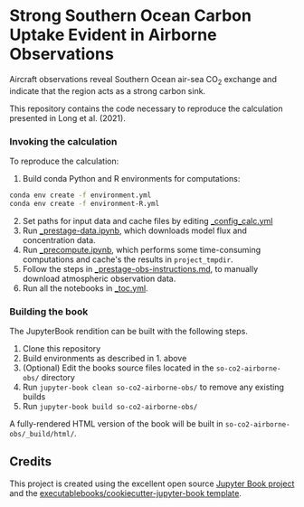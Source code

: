 # Strong Southern Ocean Carbon Uptake Evident in Airborne Observations

Aircraft observations reveal Southern Ocean air-sea CO<sub>2</sub> exchange and indicate that the region acts as a strong carbon sink.

This repository contains the code necessary to reproduce the calculation presented in 
Long et al. (2021).

### Invoking the calculation

To reproduce the calculation:

1. Build conda Python and R environments for computations:
```bash
conda env create -f environment.yml
conda env create -f environment-R.yml
```
2. Set paths for input data and cache files by editing [_config_calc.yml](so-co2-airborne-obs/_config_calc.yml)
3. Run [_prestage-data.ipynb](so-co2-airborne-obs/_prestage-data.ipynb), which downloads model flux and concentration data.
4. Run [_precompute.ipynb](so-co2-airborne-obs/_precompute.ipynb), which performs some time-consuming computations and cache's the results in `project_tmpdir`.
5. Follow the steps in [_prestage-obs-instructions.md](so-co2-airborne-obs/_prestage-obs-instructions.md), to manually download atmospheric observation data.
6. Run all the notebooks in [_toc.yml](so-co2-airborne-obs/_toc.yml).


### Building the book

The JupyterBook rendition can be built with the following steps.

1. Clone this repository
2. Build environments as described in 1. above
3. (Optional) Edit the books source files located in the `so-co2-airborne-obs/` directory
4. Run `jupyter-book clean so-co2-airborne-obs/` to remove any existing builds
5. Run `jupyter-book build so-co2-airborne-obs/`

A fully-rendered HTML version of the book will be built in `so-co2-airborne-obs/_build/html/`.

## Credits

This project is created using the excellent open source [Jupyter Book project](https://jupyterbook.org/) and the [executablebooks/cookiecutter-jupyter-book template](https://github.com/executablebooks/cookiecutter-jupyter-book).
